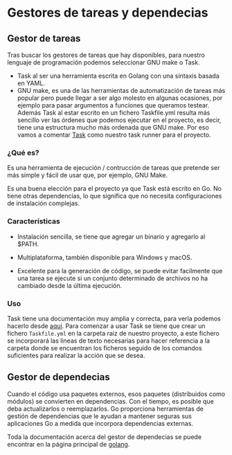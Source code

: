 # Gestores de tareas y dependecias

## Gestor de tareas

Tras buscar los gestores de tareas que hay disponibles, para nuestro lenguaje de programación podemos seleccionar GNU make o Task.

- Task al ser una herramienta escrita en Golang con una sintaxis basada en YAML.
- GNU make, es una de las herramientas de automatización de tareas más popular pero puede llegar a ser algo molesto en algunas ocasiones, por ejemplo para pasar argumentos a funciones que queramos testear. Además Task al estar escrito en un fichero Taskfile.yml resulta más sencillo ver las órdenes que podemos ejecutar en el proyecto, es decir, tiene una estructura mucho más ordenada que GNU make. Por eso vamos a comentar [Task](https://taskfile.dev/#/) como nuestro task runner para el proyecto.

### ¿Qué es?

Es una herramienta de ejecución / contrucción de tareas que pretende ser más simple y fácil de usar que, por ejemplo, GNU Make.

Es una buena elección para el proyecto ya que Task está escrito en Go. No tiene otras dependencias, lo que significa que no necesita configuraciones de instalación complejas.

### Características

* Instalación sencilla, se tiene que agregar un binario y agregarlo al $PATH.

* Multiplataforma, también disponible para Windows y macOS.

* Excelente para la generación de código, se puede evitar facilmente que una tarea se ejecute si un conjunto determinado de archivos no ha cambiado desde la última ejecución.

### Uso

Task tiene una documentación muy amplia y correcta, para verla podemos hacerlo desde [aquí](https://taskfile.dev/#/usage). Para comenzar a usar Task se tiene que crear un fichero `Taskfile.yml` en la carpeta raiz de nuestro proyecto, a este fichero se incorporará las lineas de texto necesarias para hacer referencia a la carpeta donde se encuentran los ficheros seguido de los comandos suficientes para realizar la acción que se desea.

## Gestor de dependecias

Cuando el código usa paquetes externos, esos paquetes (distribuidos como módulos) se convierten en dependencias. Con el tiempo, es posible que deba actualizarlos o reemplazarlos. Go proporciona herramientas de gestión de dependencias que le ayudan a mantener seguras sus aplicaciones Go a medida que incorpora dependencias externas.

Toda la documentación acerca del gestor de dependecias se puede encontrar en la página principal de [golang](https://golang.org/doc/modules/managing-dependencies).
